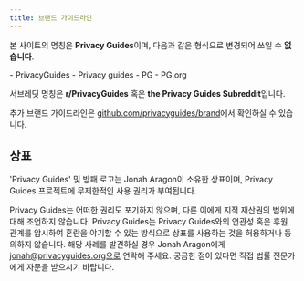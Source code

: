 ```yaml
---
title: 브랜드 가이드라인
---
```


본 사이트의 명칭은 **Privacy Guides**이며, 다음과 같은 형식으로 변경되어 쓰일 수 **없습니다**.

<div class="pg-red" markdown>
- PrivacyGuides
- Privacy guides
- PG
- PG.org
</div>

서브레딧 명칭은 **r/PrivacyGuides** 혹은 **the Privacy Guides Subreddit**입니다.

추가 브랜드 가이드라인은 [github.com/privacyguides/brand](https://github.com/privacyguides/brand)에서 확인하실 수 있습니다.

## 상표

'Privacy Guides' 및 방패 로고는 Jonah Aragon이 소유한 상표이며, Privacy Guides 프로젝트에 무제한적인 사용 권리가 부여됩니다.

Privacy Guides는 어떠한 권리도 포기하지 않으며, 다른 이에게 지적 재산권의 범위에 대해 조언하지 않습니다. Privacy Guides는 Privacy Guides와의 연관성 혹은 후원 관계를 암시하여 혼란을 야기할 수 있는 방식으로 상표를 사용하는 것을 허용하거나 동의하지 않습니다. 해당 사례를 발견하실 경우 Jonah Aragon에게 jonah@privacyguides.org으로 연락해 주세요. 궁금한 점이 있다면 직접 법률 전문가에게 자문을 받으시기 바랍니다.
